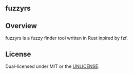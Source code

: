 fuzzyrs
-------

Overview
--------
fuzzyrs is a fuzzy finder tool written in Rust inpired by fzf.

License
-------
Dual-licensed under MIT or the [UNLICENSE](https://unlicense.org).
